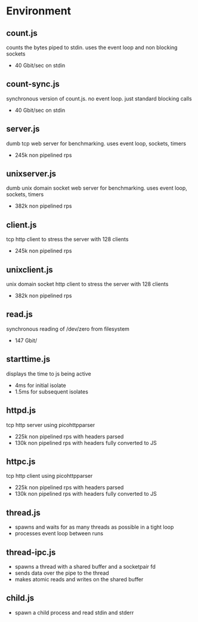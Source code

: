 # Environment

## count.js

counts the bytes piped to stdin. uses the event loop and non blocking sockets
- 40 Gbit/sec on stdin

## count-sync.js

synchronous version of count.js. no event loop. just standard blocking calls
- 40 Gbit/sec on stdin

## server.js

dumb tcp web server for benchmarking. uses event loop, sockets, timers
- 245k non pipelined rps

## unixserver.js

dumb unix domain socket web server for benchmarking. uses event loop, sockets, timers
- 382k non pipelined rps

## client.js

tcp http client to stress the server with 128 clients
- 245k non pipelined rps

## unixclient.js

unix domain socket http client to stress the server with 128 clients
- 382k non pipelined rps

## read.js

synchronous reading of /dev/zero from filesystem
- 147 Gbit/

## starttime.js

displays the time to js being active
- 4ms for initial isolate
- 1.5ms for subsequent isolates

## httpd.js

tcp http server using picohttpparser
- 225k non pipelined rps with headers parsed
- 130k non pipelined rps with headers fully converted to JS

## httpc.js

tcp http client using picohttpparser
- 225k non pipelined rps with headers parsed
- 130k non pipelined rps with headers fully converted to JS

## thread.js

- spawns and waits for as many threads as possible in a tight loop
- processes event loop between runs

## thread-ipc.js

- spawns a thread with a shared buffer and a socketpair fd
- sends data over the pipe to the thread
- makes atomic reads and writes on the shared buffer

## child.js

- spawn a child process and read stdin and stderr